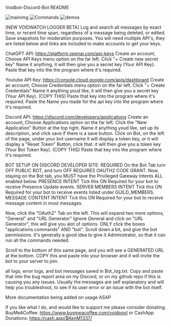 Voidbot-Discord-Bot README

![mainimg](https://github.com/V0idpool/VoidBot-Discord-Bot-GUI/assets/155442279/7d2c13fe-99cb-4880-9078-656c5b04f4fe)
![Commands](https://github.com/V0idpool/VoidBot-Discord-Bot-GUI/assets/155442279/eebb8519-4dcd-4779-9f1c-8e9b517b8147)
![demos](https://github.com/V0idpool/VoidBot-Discord-Bot-GUI/assets/155442279/bdbe5d4f-c39d-4149-a4ea-3a343f5e82f4)


[NEW VOIDWATCH LOGGER BETA]
Log and search all messages by exact time, or recent time span, regardless of a message being deleted, or edited. Save snapshots for moderation purposes.
You will need multiple API's, they are listed below and links are included to make accounts to get your keys.

ChatGPT API: https://platform.openai.com/api-keys 
Create an account, Choose API Keys menu option on the far left. 
Click "+ Create new secret key" Name it anything, it will then give you a secret key (Your API Key).
Paste that key into the the program where it's required.

Youtube API Key: https://console.cloud.google.com/apis/dashboard
Create an account, Choose Credentials menu option on the far left. 
Click "+ Create Credentials" Name it anything youd like, it will then give you a secret key (Your API Key). (COPY THIS)
Paste that key into the program where it's required.
Paste the Name you made for the api key into the program where it's required.

Discord API: https://discord.com/developers/applications
Create an account, Choose Applications option on the far left. 
Click the "New Application" Button at the top right. Name it anything youd like, set up its description,
and click save if there is a save button.
Click on Bot, on the left of the page, under your bot username it will display a token key,
or it will display a "Reset Token" Button, click that. it will then give you a token key (Your Bot Token Key). (COPY THIS)
Paste that key into the program where it's required.

BOT SETUP ON DISCORD DEVELOPER SITE: REQUIRED
On the Bot Tab turn OFF PUBLIC BOT, and turn OFF REQUIRES OAUTH2 CODE GRANT.
Now, staying on the Bot tab, you MUST have the Privileged Gateway Intents ALL enabled below.
PRESENCE INTENT Tick this ON
Required for your bot to receive Presence Update events.
SERVER MEMBERS INTENT Tick this ON
Required for your bot to receive events listed under GUILD_MEMBERS.
MESSAGE CONTENT INTENT Tick this ON
Required for your bot to receive message content in most messages.

Now, click the "OAuth2" Tab on the left. This will expand two more options, "General" and "URL Generator" Ignore General
and click on "URL Generator", this will give you alot of options. ONLY click the boxes "applications.commands" AND "bot".
Scroll down a bit, and give the bot permissions. It's generally a good idea to give it Administrator, so that it can
run all the commands needed.

Scroll to the bottom of this same page, and you will see a GENERATED URL at the bottom. COPY this and paste 
into your browser and it will invite the bot to your server to join. 

all logs, error logs, and bot messages saved in Bot_log.txt. Copy and paste that into the bug report area on my Discord, or on my github repo if this is causing you any issues. Usually the messages are self explanatory and will help you troubleshoot, to see if its user error or an issue with the bot itself.

More documentation being added on usage ASAP

If you like what I do, and would like to support me please consider donating.
BuyMeACoffee: https://www.buymeacoffee.com/voidpool or CashApp Donations: https://cash.app/$KenM1337/
